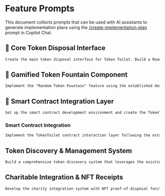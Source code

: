 # Feature Prompts

This document collects prompts that can be used with AI assistants to generate implementation plans using the [/create-implementation-plan](https://github.com/PlagueHO/awesome-copilot/blob/9fe63b3aed16abc391fe7d2b957e0d4bf3517ce8/prompts/create-implementation-plan.prompt.md) prompt in Copilot Chat.

## 🚽 Core Token Disposal Interface

```markdown
Create the main token disposal interface for Token Toilet. Build a React component that allows users to select and dispose of ERC-20 tokens from their wallet. Use the existing useWallet hook and design tokens system (violetPalette, glassMorphism) for consistent styling. Include token balance display, disposal amount selection, and transaction status feedback. Follow the Web3 error handling patterns and use semantic colors from the design system for transaction states.
```

## 🎨 Gamified Token Fountain Component

```markdown
Implement the "Random Token Fountain" feature using the established design patterns. Create an animated component that shows users receiving random tokens after disposal, leveraging the glassMorphism and web3Animations from the design tokens. Integrate with the Web3Provider chain and include proper loading states, transaction confirmations, and NFT receipt generation. Use the violet gradient system and ensure dark mode compatibility.
```

## 🔗 Smart Contract Integration Layer

```markdown
Set up the smart contract development environment and create the TokenToilet contract integration. Follow the Wagmi v2 patterns for contract interactions, implement the disposal and fountain mechanisms, and create typed contract hooks. Include multi-chain support (mainnet/sepolia) using the existing chain configuration. Add comprehensive error handling following the project's "no throw on disconnect" pattern and integrate with the TanStack Query setup.
```

### Smart Contract Integration

```markdown
Implement the TokenToilet contract interaction layer following the established Wagmi patterns. Create custom hooks for token disposal operations in `/hooks/use-token-disposal.ts`, add contract configuration to config.ts, and build UI components in web3 that handle token approval flows, batch operations, and transaction status tracking. Follow the existing error handling patterns and maintain consistency with the current wallet integration.
```

## Token Discovery & Management System

```markdown
Build a comprehensive token discovery system that leverages the existing Web3 architecture. Create `/components/web3/token-browser.tsx` for displaying user tokens, `/hooks/use-token-balance.ts` for fetching balances, and `/lib/web3/token-utils.ts` for token metadata handling. Implement the violet/gradient design system and ensure proper loading states, error boundaries, and wallet connection dependencies match the current patterns.
```

## Charitable Integration & NFT Receipts

```markdown
Develop the charity integration system with NFT proof-of-disposal functionality. Create `/components/web3/charity-selector.tsx`, `/hooks/use-charity-donation.ts`, and NFT minting components that follow the established Wagmi patterns. Integrate with the existing Web3Provider setup, maintain the glass morphism UI design, and implement proper transaction tracking that builds on the current wallet button and error handling conventions.
```
